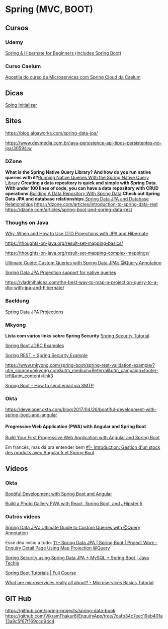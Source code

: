 # Spring (MVC, BOOT)
## Cursos
### Udemy
[Spring & Hibernate for Beginners (includes Spring Boot)](https://www.udemy.com/course/spring-hibernate-tutorial/)

### Curso Caelum

[Apostila do curso de Microservices com Spring Cloud da Caelum](https://github.com/caelum/apostila-fj33)

## Dicas
[Sping Initializer](https://start.spring.io/)

## Sites
https://blog.algaworks.com/spring-data-jpa/

https://www.devmedia.com.br/java-persistence-api-tipos-persistentes-no-jpa/30594:w

### DZone
**What is the Spring Native Query Library? And how do you run native queries with it?**[Running Native Queries With the Spring Native Query Library](https://dzone.com/articles/running-native-queries-with-the-spring-native-quer?fromrel=true)
**Creating a data repository is quick and simple with Spring Data. With under 100 lines of code, you can have a data repository with CRUD operations.**[Building A Data Repository With Spring Data](https://dzone.com/articles/building-a-data-repository-with-spring-data?fromrel=true)
**Check out Spring Data JPA and database relationships.**[Spring Data JPA and Database Relationships](https://dzone.com/articles/spring-data-jpa-and-database)
<https://dzone.com/articles/introduction-to-spring-data-rest>
<https://dzone.com/articles/spring-boot-and-spring-data-rest>

### Thoughs on Java
[Why, When and How to Use DTO Projections with JPA and Hibernate](https://thoughts-on-java.org/dto-projections/)

https://thoughts-on-java.org/result-set-mapping-basics/

https://thoughts-on-java.org/result-set-mapping-complex-mappings/

[Ultimate Guide: Custom Queries with Spring Data JPA’s @Query Annotation](https://thoughts-on-java.org/spring-data-jpa-query-annotation/)

[Spring Data JPA Projection support for native queries](https://medium.com/swlh/spring-data-jpa-projection-support-for-native-queries-a13cd88ec166)

https://vladmihalcea.com/the-best-way-to-map-a-projection-query-to-a-dto-with-jpa-and-hibernate/

### Baeldung

[Spring Data JPA Projections](https://www.baeldung.com/spring-data-jpa-projections)

### Mkyong

**Lista com vários links sobre Spring Security** [Spring Security Tutorial](https://www.mkyong.com/tutorials/spring-security-tutorials/?utm_source=mkyong.com&utm_medium=Referral&utm_campaign=sidebar-top2&utm_content=link1)

[Spring Boot JDBC Examples](https://www.mkyong.com/spring-boot/spring-boot-jdbc-examples/?utm_source=mkyong.com&utm_medium=Referral&utm_campaign=footer-left&utm_content=link7)

[Spring REST + Spring Security Example](https://www.mkyong.com/spring-boot/spring-rest-spring-security-example/?utm_source=mkyong.com&utm_medium=Referral&utm_campaign=footer-left&utm_content=link0)

<https://www.mkyong.com/spring-boot/spring-rest-validation-example/?utm_source=mkyong.com&utm_medium=Referral&utm_campaign=footer-left&utm_content=link3>

[Spring Boot – How to send email via SMTP](https://www.mkyong.com/spring-boot/spring-boot-how-to-send-email-via-smtp/?utm_source=mkyong.com&utm_medium=Referral&utm_campaign=sidebar-related&utm_content=link8)

### Okta

<https://developer.okta.com/blog/2017/04/26/bootiful-development-with-spring-boot-and-angular>

#### Progressive Web Application (PWA) with Angular and Spring Boot

[Build Your First Progressive Web Application with Angular and Spring Boot](https://developer.okta.com/blog/2017/05/09/progressive-web-applications-with-angular-and-spring-boot)


Em francês, mas dá pra entender bem [#1- Introduction: Gestion d'un stock des produits avec Angular 5 et Spring Boot](https://www.youtube.com/watch?v=2Nv8dphr_8k)

## Vídeos

### Okta

[Bootiful Development with Spring Boot and Angular](https://www.youtube.com/watch?time_continue=4&v=GhBwKT7EJsY)

[Build a Photo Gallery PWA with React, Spring Boot, and JHipster 5](https://www.youtube.com/watch?v=GlJWUqy1SJM)

### Outros vídeos

[Spring Data JPA: Ultimate Guide to Custom Queries with @Query Annotation](https://www.youtube.com/watch?v=2SV7QODVHAE&t=263s)

Esse deu início a tudo: [11 - Spring Data JPA | Spring Boot | Project Work - Enquiry Detail Page Using Map Projection @Query](https://www.youtube.com/watch?v=oihnHyAZXSc&list=PLLGI5phu9E45dpO83OlMfUmGm0hKLuPGa&index=11&t=4s)

[Spring Security using Spring Data JPA + MySQL + Spring Boot | Java Techie](https://www.youtube.com/watch?v=IyzC1kkHZ-I&t=2s)

[Spring Boot Tutorials | Full Course](https://www.youtube.com/watch?v=35EQXmHKZYs)

[What are microservices really all about? - Microservices Basics Tutorial](https://www.youtube.com/watch?v=j1gU2oGFayY&t=1s)

## GIT Hub
<https://github.com/spring-projects/spring-data-book>
<https://github.com/VikramThakur8/EnquiryApp/tree/7cafb34c7eec19eb401a13a8c5f67f169ccd94c4>
